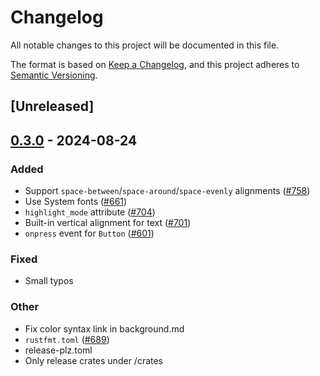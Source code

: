 # Changelog
All notable changes to this project will be documented in this file.

The format is based on [Keep a Changelog](https://keepachangelog.com/en/1.0.0/),
and this project adheres to [Semantic Versioning](https://semver.org/spec/v2.0.0.html).

## [Unreleased]

## [0.3.0](https://github.com/albinekb/freya/compare/freya-elements-v0.2.0...freya-elements-v0.3.0) - 2024-08-24

### Added
- Support `space-between`/`space-around`/`space-evenly` alignments ([#758](https://github.com/albinekb/freya/pull/758))
- Use System fonts ([#661](https://github.com/albinekb/freya/pull/661))
- `highlight_mode` attribute ([#704](https://github.com/albinekb/freya/pull/704))
- Built-in vertical alignment for text ([#701](https://github.com/albinekb/freya/pull/701))
- `onpress` event for `Button` ([#601](https://github.com/albinekb/freya/pull/601))

### Fixed
- Small typos

### Other
- Fix color syntax link in background.md
- `rustfmt.toml` ([#689](https://github.com/albinekb/freya/pull/689))
- release-plz.toml
- Only release crates under /crates
